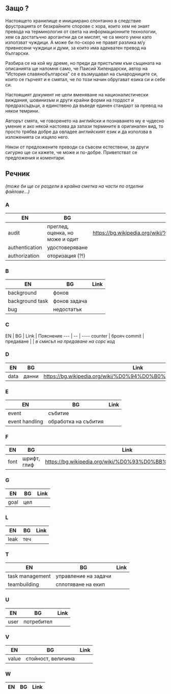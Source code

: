 ## Защо ?

Настоящето хранилище е инициирано спонтанно в следствие фрустрацията от безкрайните спорове с хора, които хем не знаят превода на терминология от света на информационните технологии, хем са достатъчно арогантни да си мислят, че са много умни като използват чуждици. А може би по-скоро не правят разлика м/у привнесени чуждици и думи, за които има адекватен превод на български.

Разбира се на кой му дреме, но преди да пристъпим към същината на описанията ще напомня само, че Паисий Хилендарски, автор на "История славянобългарска" се е възмущавал на сънародниците си, които се гърчеят и е смятал, че по този начин обругават езика си и себе си.

Настоящият документ не цели вменяване на националистически виждания, шовинизъм и други крайни форми на гордост и предразсъдъци, а единствено да въведе единен стандарт за превод на някои темрини.

Авторът смята, че говоренето на английски и познаването му е чудесно умение и ако някой настоява да запази термините в оригинален вид, то просто трябва добре да овладее английският език и да използва в изложенията си изцяло него.

Някои от предложените преводи са съвсем естествени, за други сигурно ще си кажете, че може и по-добре. Приветстват се предложения и коментари.

## Речник

_(mоже би ще се раздели в крайна сметка на части по отделни файлове...)_


### A

EN  | BG | Link
--- | -- | ----
audit | преглед, оценка, но може и одит | https://bg.wikipedia.org/wiki/%D0%9E%D0%B4%D0%B8%D1%82
authentication | удостоверяване
authorization | оторизация (?!)

### B

EN  | BG | Link
--- | -- | ----
background | фонов
background task | фонов задача
bug | недостатък

### C

EN  | BG | Link | Пояснение
--- | -- | ----
counter | брояч
commit | предаване |  | _в смисъл на предаване на сорс код_

### D

EN  | BG | Link
--- | -- | ----
data | данни | https://bg.wikipedia.org/wiki/%D0%94%D0%B0%D0%BD%D0%BD%D0%B8


### E

EN  | BG | Link
--- | -- | ----
event | събитие
event handling | обработка на събития

### F

EN  | BG | Link
--- | -- | ----
font | шрифт, глиф | https://bg.wikipedia.org/wiki/%D0%93%D0%BB%D0%B8%D1%84

### G

EN  | BG | Link
--- | -- | ----
goal | цел

### L

EN  | BG | Link
--- | -- | ----
leak | теч

### T

EN  | BG | Link
--- | -- | ----
task management | управление на задачи
teambuilding | сплотяване на екип

### U

EN  | BG | Link
--- | -- | ----
user | потребител

### V

EN  | BG | Link
--- | -- | ----
value | стойност, величина

### W

EN  | BG | Link
--- | -- | ----

